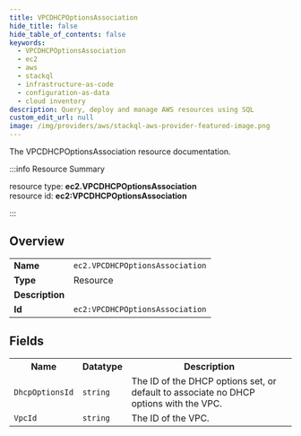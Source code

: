 ```yaml
---
title: VPCDHCPOptionsAssociation
hide_title: false
hide_table_of_contents: false
keywords:
  - VPCDHCPOptionsAssociation
  - ec2
  - aws
  - stackql
  - infrastructure-as-code
  - configuration-as-data
  - cloud inventory
description: Query, deploy and manage AWS resources using SQL
custom_edit_url: null
image: /img/providers/aws/stackql-aws-provider-featured-image.png
---
```

The VPCDHCPOptionsAssociation resource documentation.

:::info Resource Summary

<div class="row">
<div class="providerDocColumn">
<span>resource type:&nbsp;<b>ec2.VPCDHCPOptionsAssociation</b></span><br />
<span>resource id:&nbsp;<b>ec2:VPCDHCPOptionsAssociation</b></span><br />
</div>
</div>

:::

## Overview
<table><tbody>
<tr><td><b>Name</b></td><td><code>ec2.VPCDHCPOptionsAssociation</code></td></tr>
<tr><td><b>Type</b></td><td>Resource</td></tr>
<tr><td><b>Description</b></td><td></td></tr>
<tr><td><b>Id</b></td><td><code>ec2:VPCDHCPOptionsAssociation</code></td></tr>
</tbody></table>

## Fields
<table><tbody>
<tr><th>Name</th><th>Datatype</th><th>Description</th></tr>
<tr><td><code>DhcpOptionsId</code></td><td><code>string</code></td><td>The ID of the DHCP options set, or default to associate no DHCP options with the VPC.</td></tr><tr><td><code>VpcId</code></td><td><code>string</code></td><td>The ID of the VPC.</td></tr>
</tbody></table>